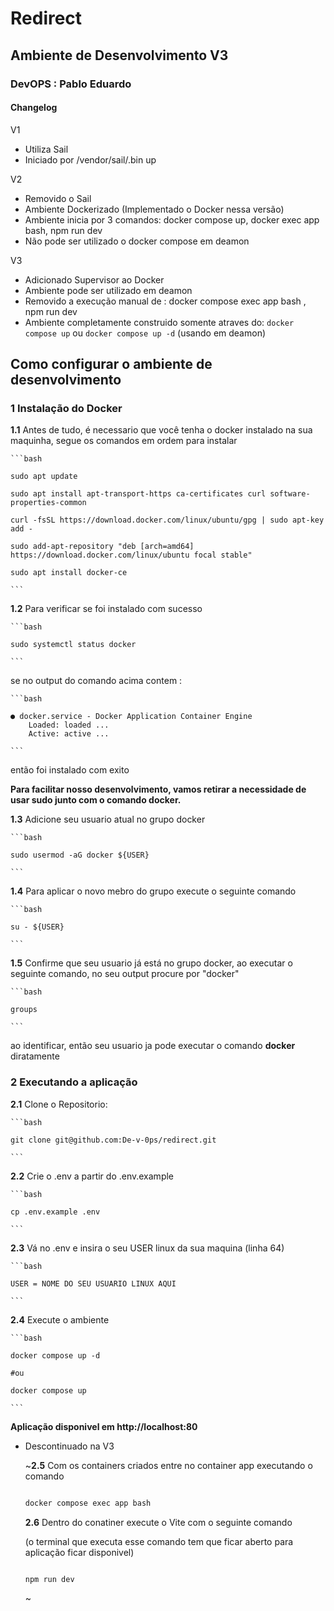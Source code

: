 # Redirect

## Ambiente de Desenvolvimento V3

### DevOPS : Pablo Eduardo 

#### Changelog

V1 
- Utiliza Sail
- Iniciado por /vendor/sail/.bin up

V2  
- Removido o Sail
- Ambiente Dockerizado (Implementado o Docker nessa versão)
- Ambiente inicia por 3 comandos: docker compose up, docker exec app bash, npm run dev
- Não pode ser utilizado o docker compose em deamon

V3
- Adicionado Supervisor ao Docker
- Ambiente pode ser utilizado em deamon 
- Removido a execução manual de : docker compose exec app bash , npm run dev
- Ambiente completamente construido somente atraves do: ```docker compose up``` ou  ```docker compose up -d``` (usando em deamon)

## Como configurar o ambiente de desenvolvimento

### 1 Instalação do Docker

****1.1**** Antes de tudo, é necessario que você tenha o docker instalado na sua maquinha, segue os comandos em ordem para instalar

    ```bash

    sudo apt update

    sudo apt install apt-transport-https ca-certificates curl software-properties-common

    curl -fsSL https://download.docker.com/linux/ubuntu/gpg | sudo apt-key add -

    sudo add-apt-repository "deb [arch=amd64] https://download.docker.com/linux/ubuntu focal stable"

    sudo apt install docker-ce

    ```
**1.2** Para verificar se foi instalado com sucesso

    ```bash

    sudo systemctl status docker

    ```

se no output do comando acima contem :

    ```bash

    ● docker.service - Docker Application Container Engine
        Loaded: loaded ...
        Active: active ...

    ```

então foi instalado com exito

**Para facilitar nosso desenvolvimento, vamos retirar a necessidade de usar sudo junto com o comando docker.**

**1.3** Adicione seu usuario atual no grupo docker

    ```bash

    sudo usermod -aG docker ${USER}

    ```

**1.4** Para aplicar o novo mebro do grupo execute o seguinte comando

    ```bash

    su - ${USER}

    ```

**1.5** Confirme que seu usuario já está no grupo docker, ao executar o seguinte comando, no seu output procure por "docker"

    ```bash

    groups

    ```

ao identificar, então seu usuario ja pode executar o comando **docker** diratamente 

### 2 Executando a aplicação

**2.1** Clone o Repositorio:

    ```bash

    git clone git@github.com:De-v-0ps/redirect.git 

    ```
**2.2** Crie o .env a partir do .env.example

    ```bash

    cp .env.example .env 

    ```

**2.3** Vá no .env e insira o seu USER linux da sua maquina (linha 64)

    ```bash

    USER = NOME DO SEU USUARIO LINUX AQUI

    ```
**2.4** Execute o ambiente

    ```bash

    docker compose up -d 

    #ou  

    docker compose up

    ```
    
**Aplicação disponivel em http://localhost:80**


- Descontinuado na V3

    ~**2.5** Com os containers criados entre no container app executando o comando

    ```bash

    docker compose exec app bash

    ```
    **2.6**  Dentro do conatiner execute o Vite com o seguinte comando 

    (o terminal que executa esse comando tem que ficar aberto para aplicação ficar disponivel)

    ```bash

    npm run dev

    ```
    ~ 



